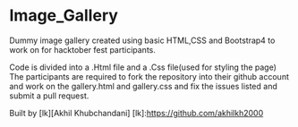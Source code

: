 # Image_Gallery

Dummy image gallery created using basic HTML,CSS and Bootstrap4 to work on for hacktober fest participants.

Code is divided into a .Html file and a .Css file(used for styling the page) 
The participants are required to fork the repository into their github account and work on the gallery.html and gallery.css and fix the issues listed and submit a pull request.

Built by [lk][Akhil Khubchandani]
[lk]:https://github.com/akhilkh2000
